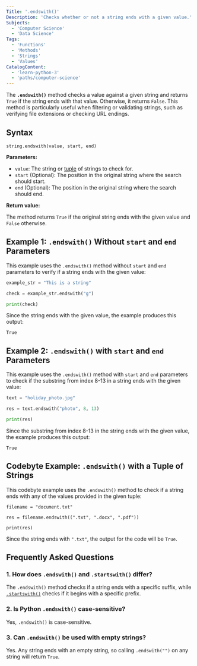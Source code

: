 ```yaml
---
Title: '.endswith()'
Description: 'Checks whether or not a string ends with a given value.'
Subjects:
  - 'Computer Science'
  - 'Data Science'
Tags:
  - 'Functions'
  - 'Methods'
  - 'Strings'
  - 'Values'
CatalogContent:
  - 'learn-python-3'
  - 'paths/computer-science'
---
```


The **`.endswith()`** method checks a value against a given string and returns `True` if the string ends with that value. Otherwise, it returns `False`. This method is particularly useful when filtering or validating strings, such as verifying file extensions or checking URL endings.

## Syntax

```pseudo
string.endswith(value, start, end)
```

**Parameters:**

- `value`: The string or [tuple](https://www.codecademy.com/resources/docs/python/tuples) of strings to check for.
- `start` (Optional): The position in the original string where the search should start.
- `end` (Optional): The position in the original string where the search should end.

**Return value:**

The method returns `True` if the original string ends with the given value and `False` otherwise.

## Example 1: `.endswith()` Without `start` and `end` Parameters

This example uses the `.endswith()` method without `start` and `end` parameters to verify if a string ends with the given value:

```py
example_str = "This is a string"

check = example_str.endswith("g")

print(check)
```

Since the string ends with the given value, the example produces this output:

```shell
True
```

## Example 2: `.endswith()` with `start` and `end` Parameters

This example uses the `.endswith()` method with `start` and `end` parameters to check if the substring from index 8-13 in a string ends with the given value:

```py
text = "holiday_photo.jpg"

res = text.endswith("photo", 8, 13)

print(res)
```

Since the substring from index 8-13 in the string ends with the given value, the example produces this output:

```shell
True
```

## Codebyte Example: `.endswith()` with a Tuple of Strings

This codebyte example uses the `.endswith()` method to check if a string ends with any of the values provided in the given tuple:

```codebyte/python
filename = "document.txt"

res = filename.endswith((".txt", ".docx", ".pdf"))

print(res)
```

Since the string ends with `".txt"`, the output for the code will be `True`.

## Frequently Asked Questions

### 1. How does `.endswith()` and `.startswith()` differ?

The `.endswith()` method checks if a string ends with a specific suffix, while [`.startswith()`](https://www.codecademy.com/resources/docs/python/strings/startswith) checks if it begins with a specific prefix.

### 2. Is Python `.endswith()` case-sensitive?

Yes, `.endswith()` is case-sensitive.

### 3. Can `.endswith()` be used with empty strings?

Yes. Any string ends with an empty string, so calling `.endswith("")` on any string will return `True`.
